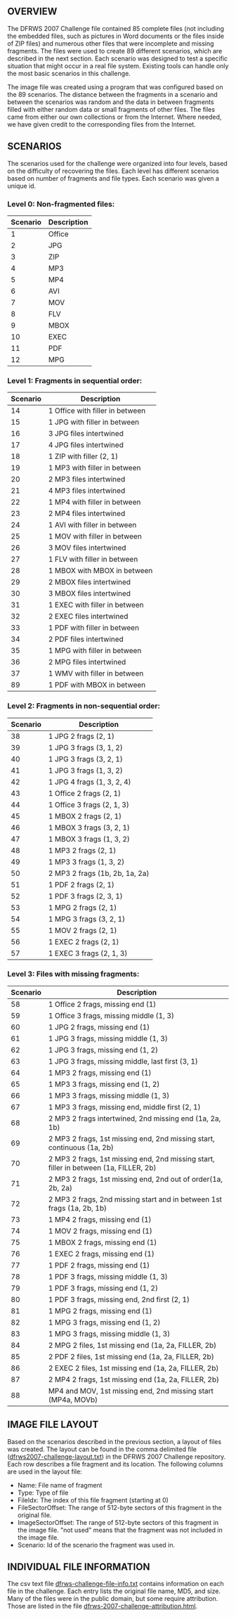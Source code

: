 ## OVERVIEW

The DFRWS 2007 Challenge file contained 85 complete files (not including the embedded files, such as pictures in Word documents or the files inside of ZIP files) and numerous other files that were incomplete and missing fragments. The files were used to create 89 different scenarios, which are described in the next section. Each scenario was designed to test a specific situation that might occur in a real file system. Existing tools can handle only the most basic scenarios in this challenge.

The image file was created using a program that was configured based on the 89 scenarios. The distance between the fragments in a scenario and between the scenarios was random and the data in between fragments filled with either random data or small fragments of other files. The files came from either our own collections or from the Internet. Where needed, we have given credit to the corresponding files from the Internet.

## SCENARIOS
The scenarios used for the challenge were organized into four levels, based on the difficulty of recovering the files. Each level has different scenarios based on number of fragments and file types. Each scenario was given a unique id.

### Level 0: Non-fragmented files:

Scenario     |   Description
| --- | --- |
1            |   Office
2            |   JPG
3            |   ZIP
4            |   MP3
5            |   MP4
6            |   AVI
7            |   MOV
8            |   FLV
9            |   MBOX
10           |   EXEC
11           |   PDF
12           |   MPG

### Level 1: Fragments in sequential order:

Scenario     |   Description
| --- | --- |
14           |   1 Office with filler in between
15           |   1 JPG with filler in between
16           |   3 JPG files intertwined
17           |   4 JPG files intertwined
18           |   1 ZIP with filler (2, 1)
19           |   1 MP3 with filler in between
20           |   2 MP3 files intertwined
21           |   4 MP3 files intertwined
22           |   1 MP4 with filler in between
23           |   2 MP4 files intertwined
24           |   1 AVI with filler in between
25           |   1 MOV with filler in between
26           |   3 MOV files intertwined
27           |   1 FLV with filler in between
28           |   1 MBOX with MBOX in between
29           |   2 MBOX files intertwined
30           |   3 MBOX files intertwined
31           |   1 EXEC with filler in between
32           |   2 EXEC files intertwined
33           |   1 PDF with filler in between
34           |   2 PDF files intertwined
35           |   1 MPG with filler in between
36           |   2 MPG files intertwined
37           |   1 WMV with filler in between
89           |   1 PDF with MBOX in between


### Level 2: Fragments in non-sequential order:

Scenario |	Description
| --- | --- |
38           |   1 JPG 2 frags (2, 1)
39           |   1 JPG 3 frags (3, 1, 2)
40           |   1 JPG 3 frags (3, 2, 1)
41           |   1 JPG 3 frags (1, 3, 2)
42           |   1 JPG 4 frags (1, 3, 2, 4)
43           |   1 Office 2 frags (2, 1)
44           |   1 Office 3 frags (2, 1, 3)
45           |   1 MBOX 2 frags (2, 1)
46           |   1 MBOX 3 frags (3, 2, 1)
47           |   1 MBOX 3 frags (1, 3, 2)
48           |   1 MP3 2 frags (2, 1)
49           |   1 MP3 3 frags (1, 3, 2)
50           |   2 MP3 2 frags (1b, 2b, 1a, 2a)
51           |   1 PDF 2 frags (2, 1)
52           |   1 PDF 3 frags (2, 3, 1)
53           |   1 MPG 2 frags (2, 1)
54           |   1 MPG 3 frags (3, 2, 1)
55           |   1 MOV 2 frags (2, 1)
56           |   1 EXEC 2 frags (2, 1)
57           |   1 EXEC 3 frags (2, 1, 3)


### Level 3: Files with missing fragments:

Scenario     |   Description
| --- | --- |
58           |   1 Office 2 frags, missing end (1)
59           |   1 Office 3 frags, missing middle (1, 3)
60           |   1 JPG 2 frags, missing end (1)
61           |   1 JPG 3 frags, missing middle (1, 3)
62           |   1 JPG 3 frags, missing end (1, 2)
63           |   1 JPG 3 frags, missing middle, last first (3, 1)
64           |   1 MP3 2 frags, missing end (1)
65           |   1 MP3 3 frags, missing end (1, 2)
66           |   1 MP3 3 frags, missing middle (1, 3)
67           |   1 MP3 3 frags, missing end, middle first (2, 1)
68           |   2 MP3 2 frags intertwined, 2nd missing end (1a, 2a, 1b)
69           |   2 MP3 2 frags, 1st missing end, 2nd missing start, continuous (1a, 2b)
70           |   2 MP3 2 frags, 1st missing end, 2nd missing start, filler in between (1a, FILLER, 2b)
71           |   2 MP3 2 frags, 1st missing end, 2nd out of order(1a, 2b, 2a)
72           |   2 MP3 2 frags, 2nd missing start and in between 1st frags (1a, 2b, 1b)
73           |   1 MP4 2 frags, missing end (1)
74           |   1 MOV 2 frags, missing end (1)
75           |   1 MBOX 2 frags, missing end (1)
76           |   1 EXEC 2 frags, missing end (1)
77           |   1 PDF 2 frags, missing end (1)
78           |   1 PDF 3 frags, missing middle (1, 3)
79           |   1 PDF 3 frags, missing end (1, 2)
80           |   1 PDF 3 frags, missing end, 2nd first (2, 1)
81           |   1 MPG 2 frags, missing end (1)
82           |   1 MPG 3 frags, missing end (1, 2)
83           |   1 MPG 3 frags, missing middle (1, 3)
84           |   2 MPG 2 files, 1st missing end (1a, 2a, FILLER, 2b)
85           |   2 PDF 2 files, 1st missing end (1a, 2a, FILLER, 2b)
86           |   2 EXEC 2 files, 1st missing end (1a, 2a, FILLER, 2b)
87           |   2 MP4 2 frags, 1st missing end (1a, 2a, FILLER, 2b)
88           |   MP4 and MOV, 1st missing end, 2nd missing start (MP4a, MOVb)

## IMAGE FILE LAYOUT
Based on the scenarios described in the previous section, a layout of files was created. The layout can be found in the comma delimited file ([dfrws2007-challenge-layout.txt](dfrws2007-challenge-layout.txt)) in the DFRWS 2007 Challenge repository. Each row describes a file fragment and its location. The following columns are used in the layout file:

- Name: File name of fragment
- Type: Type of file
- FileIdx: The index of this file fragment (starting at 0)
- FileSectorOffset: The range of 512-byte sectors of this fragment in the original file.
- ImageSectorOffset: The range of 512-byte sectors of this fragment in the image file. "not used" means that the fragment was not included in the image file.
- Scenario: Id of the scenario the fragment was used in.

## INDIVIDUAL FILE INFORMATION

The csv text file [dfrws-challenge-file-info.txt](dfrws-challenge-file-info.txt) contains information on each file in the challenge. Each entry lists the original file name, MD5, and size. Many of the files were in the public domain, but some require attribution. Those are listed in the file [dfrws-2007-challenge-attribution.html](dfrws-2007-challenge-attribution.html).
